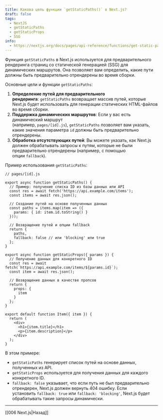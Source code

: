 ```yaml
---
title: Какова цель функции `getStaticPaths()` в Next.js?
draft: false
tags:
  - NextJS
  - getStaticPaths
  - getStaticProps
  - SSG
info:
  - https://nextjs.org/docs/pages/api-reference/functions/get-static-paths
---
```

Функция `getStaticPaths` в Next.js используется для предварительного рендеринга страниц со статической генерацией (SSG) для динамических маршрутов. Она позволяет вам определить, какие пути должны быть предварительно отрендерены во время сборки.

Основные цели и функции `getStaticPaths`:

1. **Определение путей для предварительного рендеринга**: `getStaticPaths` возвращает массив путей, которые Next.js будет использовать для генерации статических HTML-файлов во время сборки.
2. **Поддержка динамических маршрутов**: Если у вас есть динамический маршрут (например, `pages/[id].js`), `getStaticPaths` позволяет вам указать, какие значения параметра `id` должны быть предварительно отрендерены.
3. **Обработка отсутствующих путей**: Вы можете указать, как Next.js должен обрабатывать запросы к путям, которые не были предварительно отрендерены (например, с помощью опции `fallback`).

Пример использования `getStaticPaths`:

```JSX
// pages/[id].js

export async function getStaticPaths() {
  // Пример: получение списка ID из базы данных или API
  const res = await fetch('https://api.example.com/items');
  const items = await res.json();

  // Создание путей на основе полученных данных
  const paths = items.map(item => ({
    params: { id: item.id.toString() }
  }));

  // Возвращение путей и опции fallback
  return {
    paths,
    fallback: false // или 'blocking' или true
  };
}

export async function getStaticProps({ params }) {
  // Получение данных для конкретного ID
  const res = await fetch(`https://api.example.com/items/${params.id}`);
  const item = await res.json();

  // Возвращение данных в качестве пропсов
  return {
    props: {
      item
    }
  };
}

export default function Item({ item }) {
  return (
    <div>
      <h1>{item.title}</h1>
      <p>{item.description}</p>
    </div>
  );
}
```

В этом примере:

- `getStaticPaths` генерирует список путей на основе данных, полученных из API.
- `getStaticProps` используется для получения данных для каждого конкретного ID.
- `fallback: false` указывает, что если путь не был предварительно отрендерен, Next.js должен вернуть 404 ошибку. Если установить `fallback: true` или `fallback: 'blocking'`, Next.js будет обрабатывать такие запросы динамически.

____

[[006 Next.js|Назад]]